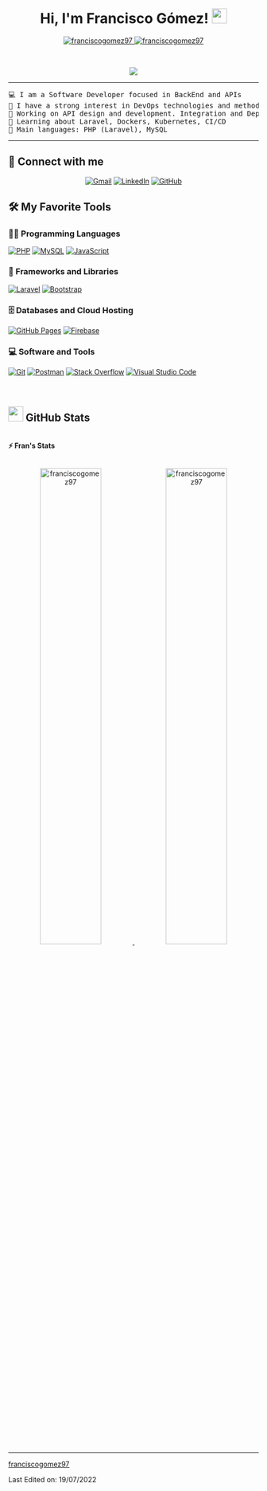 <h1 align="center">
Hi, I'm Francisco Gómez!
	<a href="https://github.com/franciscogomez97" target="_self">
		<img src="https://media.giphy.com/media/hvRJCLFzcasrR4ia7z/giphy.gif" width="30">
	</a>
</h1>
<p align="center">
	<a href="https://github.com/franciscogomez97">
		<img src="https://komarev.com/ghpvc/?username=franciscogomez97&label=Profile%20views&color=0e75b6&style=flat" alt="franciscogomez97" />
	</a>
	<a href="https://github.com/franciscogomez97">
		<img src="https://img.shields.io/github/followers/franciscogomez97?label=Followers" alt="franciscogomez97" />
	</a>
</p>
<br/>
<p align="center">
	<a href="https://github.com/franciscogomez97">
		<img src="https://readme-typing-svg.herokuapp.com?lines=Software+Developer;%20API%20Specialist;Server+Management&center=true&width=380&height=45">
	</a>
</p>

<hr>

<pre>
💻 I am a Software Developer focused in BackEnd and APIs
📝 I have a strong interest in DevOps technologies and methodologies
🔭 Working on API design and development. Integration and Deployment
🌱 Learning about Laravel, Dockers, Kubernetes, CI/CD
🌟 Main languages: PHP (Laravel), MySQL
</pre>
<hr>

## 🤝 Connect with me
<p align="center">
	<a href="mailto:f.gomezcarranza.dev@gmail.com"><img img src="https://img.shields.io/badge/gmail-%23EA4335.svg?style=plastic&logo=gmail&logoColor=white" alt="Gmail"/></a>
	<a href="https://www.linkedin.com/in/fgomezcarranza/"><img src="https://img.shields.io/badge/linkedin-%230A66C2.svg?style=plastic&logo=linkedin&logoColor=white" alt="LinkedIn"/></a>
	<a href="https://github.com/franciscogomez97"><img src="https://img.shields.io/badge/github-%23181717.svg?style=plastic&logo=github&logoColor=white" alt="GitHub"/></a>
</p>

## 🛠️ My Favorite Tools

### 👨‍💻 Programming Languages

<p>
	<a href="https://github.com/franciscogomez97"><img alt="PHP" src="https://img.shields.io/badge/PHP%20-%2314354C.svg?logo=PHP&logoColor=white"></a>
	<a href="https://github.com/franciscogomez97"><img alt="MySQL" src="https://img.shields.io/badge/MySQL%20-%2314354C.svg?logo=MySQL&logoColor=white"></a>
    <a href="https://github.com/franciscogomez97"><img alt="JavaScript" src="https://img.shields.io/badge/JavaScript%20-%23F7DF1E.svg?logo=javascript&logoColor=black"></a>

### 🧰 Frameworks and Libraries

<p>
    <a href="https://github.com/franciscogomez97"><img alt="Laravel" src="https://img.shields.io/badge/Laravel%20-%23D00000.svg?logo=Laravel&logoColor=white"></a>
    <a href="https://github.com/franciscogomez97"><img alt="Bootstrap" src="https://img.shields.io/badge/Bootstrap%20-%23150458.svg?logo=Bootstrap&logoColor=white"></a>
</p>

### 🗄️ Databases and Cloud Hosting

<p>
    <a href="https://github.com/franciscogomez97"><img alt="GitHub Pages" src="https://img.shields.io/badge/GitHub%20Pages-%23327FC7.svg?logo=github&logoColor=white"></a>
    <a href="https://github.com/franciscogomez97"><img alt="Firebase" src ="https://img.shields.io/badge/Firebase-%23FF6F00.svg?logo=firebase&logoColor=white"></a>
</p>

### 💻 Software and Tools

<p>
    <a href="https://github.com/franciscogomez97"><img alt="Git" src="https://img.shields.io/badge/Git%20-%23F05033.svg?logo=git&logoColor=white"></a>
    <a href="https://github.com/franciscogomez97"><img alt="Postman" src="https://img.shields.io/badge/Postman-FF6C37?logo=postman&logoColor=white"></a>
    <a href="https://github.com/franciscogomez97"><img alt="Stack Overflow" src="https://img.shields.io/badge/-Stack%20Overflow-FE7A16?logo=stack-overflow&logoColor=white"></a>
    <a href="https://github.com/franciscogomez97"><img alt="Visual Studio Code" src="https://img.shields.io/badge/Visual%20Studio%20Code-0078d7.svg?logo=visual-studio-code&logoColor=white"></a>
</p>
</br>

## <a href="https://github.com/franciscogomez97"><img src="https://www.blumbergdigital.com/wp-content/uploads/2020/10/stats-graphic-statistics-business-512.png" width="30"></a> GitHub Stats

<br/>
<summary><b>⚡ Fran's Stats</b></summary>
<br/>
<p align="center">
	<a href="https://github.com/franciscogomez97">
	<img width="49.5%" src="https://github-readme-stats.vercel.app/api?username=franciscogomez97&show_icons=true" alt="franciscogomez97">
	<img width="49.5%" src="https://github-readme-streak-stats.herokuapp.com/?user=franciscogomez97" alt="franciscogomez97">
	</a>
	<br/>
</p>
<br/>

------

[franciscogomez97](https://github.com/franciscogomez97)

Last Edited on: 19/07/2022
